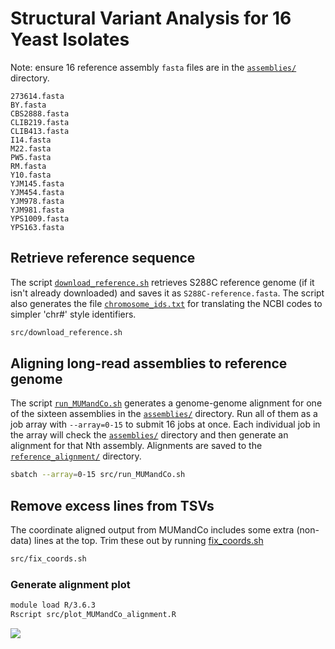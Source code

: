 # Structural Variant Analysis for 16 Yeast Isolates
Note: ensure 16 reference assembly `fasta` files are in the [`assemblies/`](/assemblies/) directory.

```
273614.fasta
BY.fasta
CBS2888.fasta
CLIB219.fasta
CLIB413.fasta
I14.fasta
M22.fasta
PW5.fasta
RM.fasta
Y10.fasta
YJM145.fasta
YJM454.fasta
YJM978.fasta
YJM981.fasta
YPS1009.fasta
YPS163.fasta
```

## Retrieve reference sequence
The script [`download_reference.sh`](src/download_reference.sh) retrieves S288C reference genome
(if it isn't already downloaded) and saves it as `S288C-reference.fasta`. The script also generates
the file [`chromosome_ids.txt`](chromosome_ids.txt) for translating the NCBI codes to simpler 'chr#'
style identifiers.
```bash
src/download_reference.sh
```

## Aligning long-read assemblies to reference genome
The script [`run_MUMandCo.sh`](src/run_MUMandCo.sh) generates a genome-genome alignment for one
of the sixteen assemblies in the [`assemblies/`](/assemblies/) directory. Run all of them as a
job array with `--array=0-15` to submit 16 jobs at once. Each individual job in the array will
check the [`assemblies/`](/assemblies/) directory and then generate an alignment for that Nth
assembly. Alignments are saved to the [`reference_alignment/`](/reference_alignment/) directory.
```bash
sbatch --array=0-15 src/run_MUMandCo.sh
```

## Remove excess lines from TSVs
The coordinate aligned output from MUMandCo includes some extra (non-data) lines at the top.
Trim these out by running [fix_coords.sh](src/fix_coords.sh)
```bash
src/fix_coords.sh
```


### Generate alignment plot
```bash
module load R/3.6.3
Rscript src/plot_MUMandCo_alignment.R
```

![](/reference_alignment/all-aligned-S288C.png)